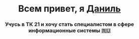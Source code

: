 <h1 align="center">Всем привет, я <a href="https://daniilshat.ru/" target="_blank">Даниль</a>
<h3 align="center">Учусь в ТК 21 и хочу стать специалистом в сфере информационные системы 🇷🇺</h3>
